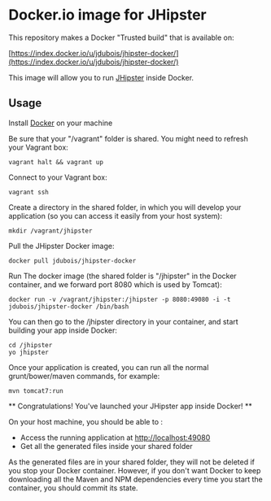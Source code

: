 Docker.io image for JHipster
=============

This repository makes a Docker "Trusted build" that is available on:

[https://index.docker.io/u/jdubois/jhipster-docker/](https://index.docker.io/u/jdubois/jhipster-docker/)

This image will allow you to run [JHipster](http://jhipster.github.io/) inside Docker.

Usage
-------

Install [Docker](https://www.docker.io/) on your machine

Be sure that your "/vagrant" folder is shared. You might need to refresh your Vagrant box:

```
vagrant halt && vagrant up
```

Connect to your Vagrant box:

```
vagrant ssh
```

Create a directory in the shared folder, in which you will develop your application (so you can access it easily from your host system):

```
mkdir /vagrant/jhipster
```

Pull the JHipster Docker image: 

```
docker pull jdubois/jhipster-docker
```

Run The docker image (the shared folder is "/jhipster" in the Docker container, and we forward port 8080 which is used by Tomcat):

```
docker run -v /vagrant/jhipster:/jhipster -p 8080:49080 -i -t jdubois/jhipster-docker /bin/bash
```

You can then go to the /jhipster directory in your container, and start building your app inside Docker:
```
cd /jhipster
yo jhipster
```

Once your application is created, you can run all the normal grunt/bower/maven commands, for example:
```
mvn tomcat7:run
```

** Congratulations! You've launched your JHipster app inside Docker! **

On your host machine, you should be able to :

- Access the running application at [http://localhost:49080](http://localhost:49080)
- Get all the generated files inside your shared folder

As the generated files are in your shared folder, they will not be deleted if you stop your Docker container. However, if you don't want Docker to keep downloading all the Maven and NPM dependencies every time you start the container, you should commit its state.
